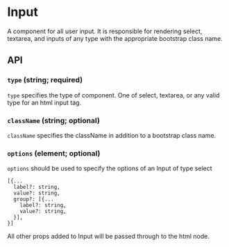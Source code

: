 # Input

A component for all user input. It is responsible for rendering select, textarea, and inputs of any type with the appropriate bootstrap class name.

## API

### `type` (string; required)
`type` specifies the type of component. One of select, textarea, or any valid type for an html input tag.

### `className` (string; optional)
`className` specifies the className in addition to a bootstrap class name.

### `options` (element; optional)
`options` should be used to specify the options of an Input of type select

```
[{...
  label?: string,
  value?: string,
  group?: [{...
    label?: string,
    value?: string,
  }],
}]
```

All other props added to Input will be passed through to the html node.